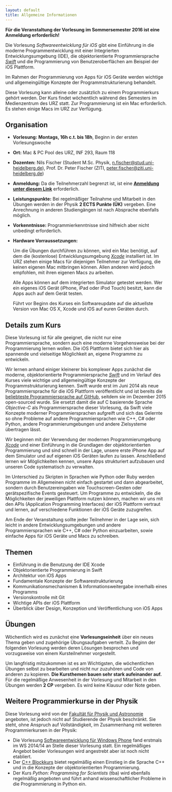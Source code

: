 ```yaml
---
layout: default
title: Allgemeine Informationen
---
```


**Für die Veranstaltung der Vorlesung im Sommersemester 2016 ist eine Anmeldung erforderlich!**

Die Vorlesung *Softwareentwicklung für iOS* gibt eine Einführung in die moderne Programmentwicklung mit einer Integrierten Entwicklungsumgebung (IDE), die objektorientierte Programmiersprache *[Swift](https://swift.org)* und die Programmierung von Benutzeroberflächen am Beispiel der iOS Plattform.

Im Rahmen der Programmierung von Apps für iOS Geräte werden wichtige und allgemeingültige Konzepte der Programmstrukturierung behandelt.

Diese Vorlesung kann alleine oder zusätzlich zu einem Programmierkurs gehört werden. Der Kurs findet wöchentlich während des Semesters im Medienzentrum des URZ statt. Zur Programmierung ist ein Mac erforderlich. Es stehen einige Macs im URZ zur Verfügung.


## Organisation

- **Vorlesung:** **Montags, 16h c.t. bis 18h**, Beginn in der ersten Vorlesungswoche
- **Ort:** Mac & PC Pool des URZ, INF 293, Raum 118
- **Dozenten:** Nils Fischer (Student M.Sc. Physik, [n.fischer@stud.uni-heidelberg.de](mailto:n.fischer@stud.uni-heidelberg.de)), Prof. Dr. Peter Fischer (ZITI, [peter.fischer@ziti.uni-heidelberg.de](mailto:peter.fischer@ziti.uni-heidelberg.de))
- **Anmeldung:** Da die Teilnehmerzahl begrenzt ist, ist eine **[Anmeldung unter diesem Link](https://docs.google.com/forms/d/1AOIBd6E42JKvcZQWbhphE4QBmajtoOSqrEFP2HxPEIs/viewform)** erforderlich.
- **Leistungspunkte:** Bei regelmäßiger Teilnahme und Mitarbeit in den Übungen werden in der Physik **2 ECTS Punkte (ÜK)** vergeben. Eine Anrechnung in anderen Studiengängen ist nach Absprache ebenfalls möglich.
- **Vorkenntnisse:** Programmierkenntnisse sind hilfreich aber nicht unbedingt erforderlich.
- **Hardware Vorraussetzungen:**

	Um die Übungen durchführen zu können, wird ein Mac benötigt, auf dem die (kostenlose) Entwicklungsumgebung *[Xcode](https://itunes.apple.com/de/app/xcode/id497799835?mt=12)* installiert ist. Im URZ stehen einige Macs für diejenigen Teilnehmer zur Verfügung, die keinen eigenen Mac mitbringen können. Allen anderen wird jedoch empfohlen, mit ihren eigenen Macs zu arbeiten.

	Alle Apps können auf dem integrierten Simulator getestet werden. Wer ein eigenes iOS Gerät (iPhone, iPad oder iPod Touch) besitzt, kann die Apps auch auf dem Gerät testen.

	Führt vor Beginn des Kurses ein Softwareupdate auf die aktuellste Version von Mac OS X, Xcode und iOS auf euren Geräten durch.


## Details zum Kurs

Diese Vorlesung ist für alle geeignet, die nicht nur eine Programmiersprache, sondern auch eine moderne Vorgehensweise bei der Programmierung lernen wollen. Die iOS Plattform bietet sich hier als spannende und vielseitige Möglichkeit an, eigene Programme zu entwickeln.

Wir lernen anhand einiger kleinerer bis komplexer Apps zunächst die moderne, objektorientierte Programmiersprache *[Swift](https://swift.org)* und im Verlauf des Kurses viele wichtige und allgemeingültige Konzepte der Programmstrukturierung kennen. Swift wurde erst im Juni 2014 als neue Programmiersprache für die iOS Plattform veröffentlicht und ist bereits die [beliebteste Programmiersprache auf GitHub](https://github.com/showcases/programming-languages), seitdem sie im Dezember 2015 open-sourced wurde. Sie ersetzt damit die auf C basierende Sprache *Objective-C* als Programmiersprache dieser Vorlesung, da Swift viele Konzepte moderner Programmiersprachen aufgreift und sich das Gelernte so ohne Probleme auf andere Programmiersprachen wie C++, C# oder Python, andere Programmierumgebungen und andere Zielsysteme übertragen lässt.

Wir beginnen mit der Verwendung der modernen Programmierumgebung *[Xcode](https://developer.apple.com/xcode/)* und einer Einführung in die Grundlagen der objektorientierten Programmierung und sind schnell in der Lage, unsere erste iPhone App auf dem Simulator und auf eigenen iOS Geräten laufen zu lassen. Anschließend lernen wir Möglichkeiten kennen, unsere Apps strukturiert aufzubauen und unseren Code systematisch zu verwalten.

Im Unterschied zu Skripten in Sprachen wie Python oder Ruby werden Programme im Allgemeinen nicht einfach gestartet und dann abgearbeitet, sondern durch Benutzereingaben wie Touchscreen-Gesten oder gerätspezifische Events gesteuert. Um Programme zu entwickeln, die die Möglichkeiten der jeweiligen Plattform nutzen können, machen wir uns mit den APIs (Application Programming Interfaces) der iOS Plattform vertraut und lernen, auf verschiedene Funktionen der iOS Geräte zuzugreifen.

Am Ende der Veranstaltung sollte jeder Teilnehmer in der Lage sein, sich leicht in andere Entwicklungsumgebungen und andere Programmiersprachen wie C++, C# oder Python einzuarbeiten, sowie einfache Apps für iOS Geräte und Macs zu schreiben.


## Themen

- Einführung in die Benutzung der IDE Xcode
- Objektorientierte Programmierung in Swift
- Architektur von iOS Apps
- Fundamentale Konzepte der Softwarestrukturierung
- Kommunikationsmechanismen & Informationsweitergabe innerhalb eines Programms
- Versionskontrolle mit Git
- Wichtige APIs der iOS Plattform
- Überblick über Design, Konzeption und Veröffentlichung von iOS Apps


## Übungen

Wöchentlich wird es zunächst eine **Vorlesungseinheit** über ein neues Thema geben und zugehörige Übungsaufgaben verteilt. Zu Beginn der folgenden Vorlesung werden deren Lösungen besprochen und vorzugsweise von einem Kursteilnehmer vorgestellt.

Um langfristig mitzukommen ist es am Wichtigsten, die wöchentlichen Übungen selbst zu bearbeiten und nicht nur zuzuhören und Code von anderen zu kopieren. **Die Kursthemen bauen sehr stark aufeinander auf.** Für die regelmäßige Anwesenheit in der Vorlesung und Mitarbeit in den Übungen werden **2 CP** vergeben. Es wird keine Klausur oder Note geben.


## Weitere Programmierkurse in der Physik

Diese Vorlesung wird von der [Fakultät für Physik und Astronomie](http://www.physik.uni-heidelberg.de) angeboten, ist jedoch nicht auf Studierende der Physik beschränkt. Sie steht, ohne Anspruch auf Vollständigkeit, im Zusammenhang mit weiteren Programmierkursen in der Physik:

- Die Vorlesung [Softwareentwicklung für Windows Phone](http://sus.ziti.uni-heidelberg.de/Lehre/WinPhone1516/?lang=de) fand erstmals im WS 2014/14 an Stelle dieser Vorlesung statt. Ein regelmäßiges Angebot beider Vorlesungen wird angestrebt aber ist noch nicht etabliert.
- Der [C++ Blockkurs](http://wiki.kip.uni-heidelberg.de/ti/Informatik-Vorkurs/index.php/Main_Page) bietet regelmäßig einen Einstieg in die Sprache C++ und in die Konzepte der objektorientierten Programmierung.
- Der Kurs *Python: Programming for Scientists* (tba) wird ebenfalls regelmäßig angeboten und führt anhand wissenschaftlicher Probleme in die Programmierung in Python ein.

